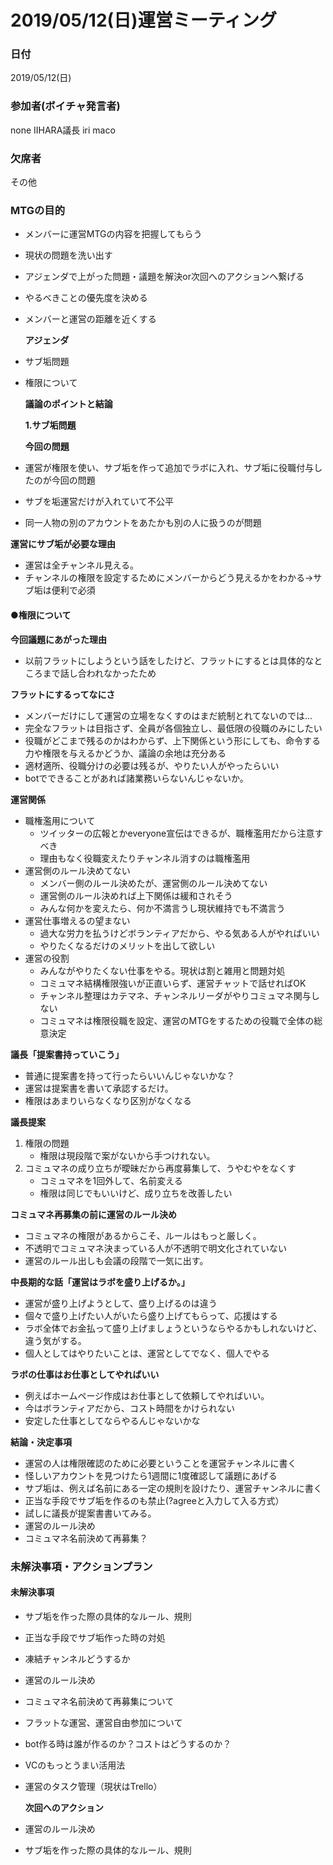 # 2019/05/12\(日\)運営ミーティング

### 日付

2019/05/12\(日\)

### 参加者\(ボイチャ発言者\)

none IIHARA議長 iri maco

### 欠席者

その他

### MTGの目的

* メンバーに運営MTGの内容を把握してもらう
* 現状の問題を洗い出す
* アジェンダで上がった問題・議題を解決or次回へのアクションへ繋げる
* やるべきことの優先度を決める
* メンバーと運営の距離を近くする

  **アジェンダ**

* サブ垢問題
* 権限について

  **議論のポイントと結論**

  **1.サブ垢問題**

  **今回の問題**

* 運営が権限を使い、サブ垢を作って追加でラボに入れ、サブ垢に役職付与したのが今回の問題
* サブを垢運営だけが入れていて不公平
* 同一人物の別のアカウントをあたかも別の人に扱うのが問題

**運営にサブ垢が必要な理由**

* 運営は全チャンネル見える。
* チャンネルの権限を設定するためにメンバーからどう見えるかをわかる→サブ垢は便利で必須

#### ●権限について

**今回議題にあがった理由**

* 以前フラットにしようという話をしたけど、フラットにするとは具体的なところまで話し合われなかったため

**フラットにするってなにさ**

* メンバーだけにして運営の立場をなくすのはまだ統制とれてないのでは...
* 完全なフラットは目指さず、全員が各個独立し、最低限の役職のみにしたい
* 役職がどこまで残るのかはわからず、上下関係という形にしても、命令する力や権限を与えるかどうか、議論の余地は充分ある
* 適材適所、役職分けの必要は残るが、やりたい人がやったらいい
* botでできることがあれば諸業務いらないんじゃないか。

**運営関係**

* 職権濫用について
  * ツイッターの広報とかeveryone宣伝はできるが、職権濫用だから注意すべき
  * 理由もなく役職変えたりチャンネル消すのは職権濫用
* 運営側のルール決めてない
  * メンバー側のルール決めたが、運営側のルール決めてない
  * 運営側のルール決めれば上下関係は緩和されそう
  * みんな何かを変えたら、何か不満言うし現状維持でも不満言う
* 運営仕事増えるの望まない
  * 過大な労力を払うけどボランティアだから、やる気ある人がやればいい
  * やりたくなるだけのメリットを出して欲しい
* 運営の役割
  * みんながやりたくない仕事をやる。現状は割と雑用と問題対処
  * コミュマネ結構権限強いが正直いらず、運営チャットで話せればOK
  * チャンネル整理はカテマネ、チャンネルリーダがやりコミュマネ関与しない
  * コミュマネは権限役職を設定、運営のMTGをするための役職で全体の総意決定

**議長「提案書持っていこう」**

* 普通に提案書を持って行ったらいいんじゃないかな？
* 運営は提案書を書いて承認するだけ。
* 権限はあまりいらなくなり区別がなくなる

**議長提案**

1. 権限の問題
   * 権限は現段階で案がないから手つけれない。
2. コミュマネの成り立ちが曖昧だから再度募集して、うやむやをなくす
   * コミュマネを1回外して、名前変える
   * 権限は同じでもいいけど、成り立ちを改善したい

**コミュマネ再募集の前に運営のルール決め**

* コミュマネの権限があるからこそ、ルールはもっと厳しく。
* 不透明でコミュマネ決まっている人が不透明で明文化されていない
* 運営のルール出しも会議の段階で一気に出す。

**中長期的な話「運営はラボを盛り上げるか。」**

* 運営が盛り上げようとして、盛り上げるのは違う
* 個々で盛り上げたい人がいたら盛り上げてもらって、応援はする
* ラボ全体でお金払って盛り上げましょうというならやるかもしれないけど、違う気がする。
* 個人としてはやりたいことは、運営としてでなく、個人でやる

**ラボの仕事はお仕事としてやればいい**

* 例えばホームページ作成はお仕事として依頼してやればいい。
* 今はボランティアだから、コスト時間をかけられない
* 安定した仕事としてならやるんじゃないかな

**結論・決定事項**

* 運営の人は権限確認のために必要ということを運営チャンネルに書く  
* 怪しいアカウントを見つけたら1週間に1度確認して議題にあげる
* サブ垢は、例えば名前にある一定の規則を設けたり、運営チャンネルに書く
* 正当な手段でサブ垢を作るのも禁止\(?agreeと入力して入る方式）
* 試しに議長が提案書書いてみる。
* 運営のルール決め
* コミュマネ名前決めて再募集？

### 未解決事項・アクションプラン

#### 未解決事項

* サブ垢を作った際の具体的なルール、規則
* 正当な手段でサブ垢作った時の対処
* 凍結チャンネルどうするか
* 運営のルール決め
* コミュマネ名前決めて再募集について
* フラットな運営、運営自由参加について
* bot作る時は誰が作るのか？コストはどうするのか？
* VCのもっとうまい活用法
* 運営のタスク管理（現状はTrello）

  **次回へのアクション**

* 運営のルール決め
* サブ垢を作った際の具体的なルール、規則

